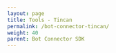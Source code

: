 ```yaml
---
layout: page
title: Tools - Tincan
permalink: /bot-connector-tincan/
weight: 40
parent: Bot Connector SDK
---
```


